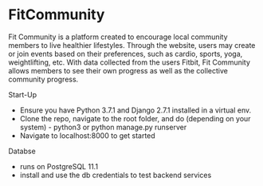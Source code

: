 # FitCommunity
Fit Community is a platform created to encourage local community members to live healthier lifestyles. Through the website, users may create or join events based on their preferences, such as cardio, sports, yoga, weightlifting, etc. With data collected from the users Fitbit, Fit Community allows members to see their own progress as well as the collective community progress.


Start-Up

- Ensure you have Python 3.7.1 and Django 2.7.1 installed in a virtual env.
- Clone the repo, navigate to the root folder, and do (depending on your system) - python3 or python manage.py runserver
- Navigate to localhost:8000 to get started

Databse
- runs on PostgreSQL 11.1
- install and use the db credentials to test backend services
